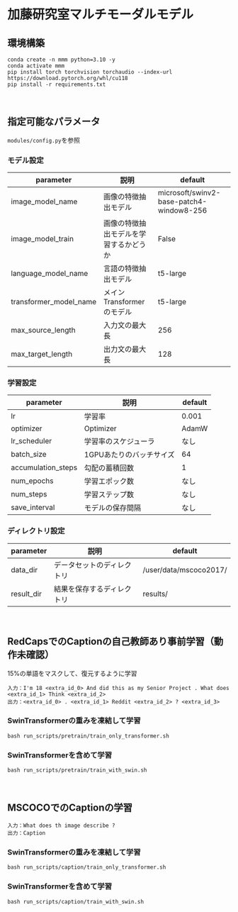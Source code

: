# 加藤研究室マルチモーダルモデル

## 環境構築
```console
conda create -n mmm python=3.10 -y
conda activate mmm
pip install torch torchvision torchaudio --index-url https://download.pytorch.org/whl/cu118
pip install -r requirements.txt
```

<br>

## 指定可能なパラメータ
`modules/config.py`を参照

### モデル設定

| parameter | 説明 | default |
| - | - | - |
| image_model_name | 画像の特徴抽出モデル | microsoft/swinv2-base-patch4-window8-256 |
| image_model_train | 画像の特徴抽出モデルを学習するかどうか | False |
| language_model_name | 言語の特徴抽出モデル | t5-large |
| transformer_model_name | メインTransformerのモデル | t5-large |
| max_source_length | 入力文の最大長 | 256 |
| max_target_length | 出力文の最大長 | 128 |

### 学習設定

| parameter | 説明 | default |
| - | - | - |
| lr | 学習率 | 0.001 |
| optimizer | Optimizer | AdamW |
| lr_scheduler | 学習率のスケジューラ | なし |
| batch_size | 1GPUあたりのバッチサイズ | 64 |
| accumulation_steps | 勾配の蓄積回数 | 1 |
| num_epochs | 学習エポック数 | なし |
| num_steps | 学習ステップ数 | なし |
| save_interval | モデルの保存間隔 | なし |

### ディレクトリ設定
| parameter | 説明 | default |
| - | - | - |
| data_dir | データセットのディレクトリ | /user/data/mscoco2017/ |
| result_dir | 結果を保存するディレクトリ | results/ |

<br>

## RedCapsでのCaptionの自己教師あり事前学習（動作未確認）

15%の単語をマスクして、復元するように学習

```text
入力：I'm 18 <extra_id_0> And did this as my Senior Project . What does <extra_id_1> Think <extra_id_2>
出力：<extra_id_0> . <extra_id_1> Reddit <extra_id_2> ? <extra_id_3>
```

### SwinTransformerの重みを凍結して学習

```console
bash run_scripts/pretrain/train_only_transformer.sh
```

### SwinTransformerを含めて学習

```console
bash run_scripts/pretrain/train_with_swin.sh
```

<br>

## MSCOCOでのCaptionの学習

```text
入力：What does th image describe ?
出力：Caption
```

### SwinTransformerの重みを凍結して学習

```console
bash run_scripts/caption/train_only_transformer.sh
```

### SwinTransformerを含めて学習

```console
bash run_scripts/caption/train_with_swin.sh
```